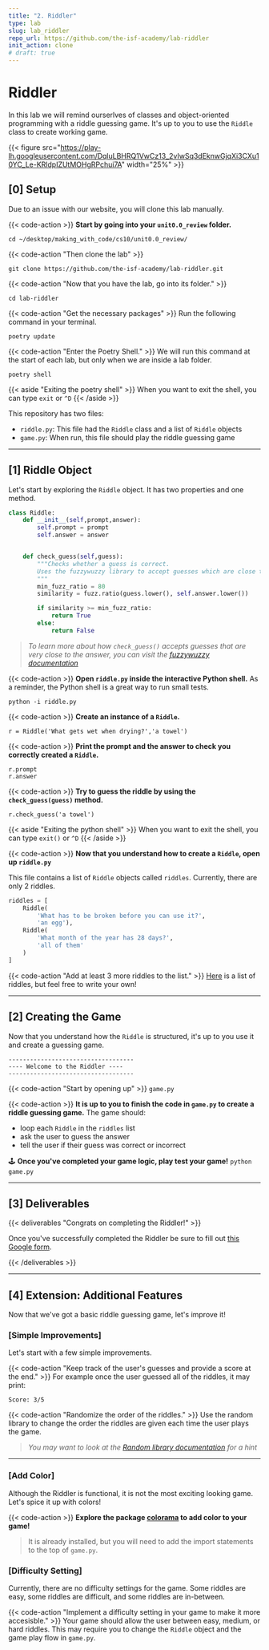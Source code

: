 ```yaml
---
title: "2. Riddler"
type: lab
slug: lab_riddler
repo_url: https://github.com/the-isf-academy/lab-riddler
init_action: clone
# draft: true
---
```


# Riddler

In this lab we will remind ourserlves of classes and object-oriented programming with a riddle guessing game. It's up to you to use the `Riddle` class to create working game.

{{< figure src="https://play-lh.googleusercontent.com/DqluLBHRQ1VwCz13_2vIwSq3dEknwGjqXi3CXu10YC_Le-KRldpIZUtMOHgRPchui7A" width="25%"  >}}



## [0] Setup
Due to an issue with our website, you will clone this lab manually.

{{< code-action >}} **Start by going into your `unit0.0_review` folder.**
```shell
cd ~/desktop/making_with_code/cs10/unit0.0_review/
```
{{< code-action "Then clone the lab" >}}
```shell
git clone https://github.com/the-isf-academy/lab-riddler.git
```

{{< code-action "Now that you have the lab, go into its folder." >}}
```shell
cd lab-riddler
```
<!-- {{< code-action "Start by opening the Terminal cloning this lab onto your laptop." >}} As a reminder, we will run this command at the start of each lab.
```shell
mwc update
```

{{< code-action "In the Terminal, type the following command to open the lab folder." >}}
```shell
cd ~/desktop/making_with_code/cs10/unit0.0_review/lab-riddler
``` -->
{{< code-action "Get the necessary packages" >}} Run the following command in your terminal.
```shell
poetry update
```

{{< code-action "Enter the Poetry Shell." >}} We will run this command at the start of each lab, but only when we are inside a lab folder.
```shell
poetry shell
```
{{< aside "Exiting the poetry shell" >}}
When you want to exit the shell, you can type `exit` or `^D`
{{< /aside >}}

This repository has two files:
- `riddle.py`: This file had the `Riddle` class and a list of `Riddle` objects
- `game.py`: When run, this file should play the riddle guessing game

---

## [1] Riddle Object

Let's start by exploring the `Riddle` object. It has two properties and one method.
```python
class Riddle:
    def __init__(self,prompt,answer):
        self.prompt = prompt
        self.answer = answer


    def check_guess(self,guess):
        """Checks whether a guess is correct.
        Uses the fuzzywuzzy library to accept guesses which are close to the answer.
        """
        min_fuzz_ratio = 80
        similarity = fuzz.ratio(guess.lower(), self.answer.lower())

        if similarity >= min_fuzz_ratio:
            return True
        else:
            return False
```
> *To learn more about how `check_guess()` accepts guesses that are very close to the answer, you can visit the [fuzzywuzzy documentation](https://pypi.org/project/fuzzywuzzy/)*

{{< code-action >}} **Open `riddle.py` inside the interactive Python shell.** As a reminder, the Python shell is a great way to run small tests.
```shell
python -i riddle.py
```

{{< code-action >}} **Create an instance of a `Riddle`.**
```shell
r = Riddle('What gets wet when drying?','a towel')
```

{{< code-action >}} **Print the prompt and the answer to check you correctly created a `Riddle`.**
```shell
r.prompt
r.answer
```

{{< code-action >}} **Try to guess the riddle by using the `check_guess(guess)` method.**
```shell
r.check_guess('a towel')
```
{{< aside "Exiting the python shell" >}}
When you want to exit the shell, you can type `exit()` or `^D`
{{< /aside >}}

{{< code-action >}} **Now that you understand how to create a `Riddle`, open up `riddle.py`**

This file contains a list of `Riddle` objects called `riddles`. Currently, there are only 2 riddles.
```python
riddles = [
    Riddle(
        'What has to be broken before you can use it?',
        'an egg'),
    Riddle(
        'What month of the year has 28 days?',
        'all of them'
    )
]
```

{{< code-action "Add at least 3 more riddles to the list." >}} [Here](https://www.rd.com/list/easy-riddles/) is a list of riddles, but feel free to write your own!

---



## [2] Creating the Game

Now that you understand how the `Riddle` is structured, it's up to you use it and create a guessing game.

```shell
-----------------------------------
---- Welcome to the Riddler ----
-----------------------------------
```

{{< code-action "Start by opening up" >}} `game.py`

{{< code-action >}} **It is up to you to finish the code in `game.py` to create a riddle guessing game.** The game should:
- loop each `Riddle` in the `riddles` list
- ask the user to guess the answer
- tell the user if their guess was correct or incorrect


🕹️ **Once you've completed your game logic, play test your game!** `python game.py`


---

## [3] Deliverables


{{< deliverables "Congrats on completing the Riddler!" >}}  

Once you've successfully completed the Riddler be sure to fill out [this Google form](https://docs.google.com/forms/d/e/1FAIpQLScJyVd3VcP9Lj-t2Re6guWYsb2JvNhlrcJfc0f6QcZM2mC9ig/viewform?usp=sf_linkgit ).

{{< /deliverables >}}

---

## [4] Extension: Additional Features

Now that we've got a basic riddle guessing game, let's improve it!

### [Simple Improvements]

Let's start with a few simple improvements.

{{< code-action "Keep track of the user's guesses and provide a score at the end." >}} For example once the user guessed all of the riddles, it may print:
```shell
Score: 3/5
```

{{< code-action "Randomize the order of the riddles." >}} Use the random library to change the order the riddles are given each time the user plays the game.
> *You may want to look at the [Random library documentation](https://docs.python.org/3/library/random.html#module-random) for a hint*

---

### [Add Color]

Although the Riddler is functional, it is not the most exciting looking game. Let's spice it up with colors!

{{< code-action >}} **Explore the package [colorama](https://pypi.org/project/colorama/) to add color to your game!**

> It is already installed, but you will need to add the import statements to the top of `game.py`.

### [Difficulty Setting]

Currently, there are no difficulty settings for the game. Some riddles are easy, some riddles are difficult, and some riddles are in-between.

{{< code-action "Implement a difficulty setting in your game to make it more accesisble." >}} Your game should allow the user between easy, medium, or hard riddles. This may require you to change the `Riddle` object and the game play flow in `game.py`.
